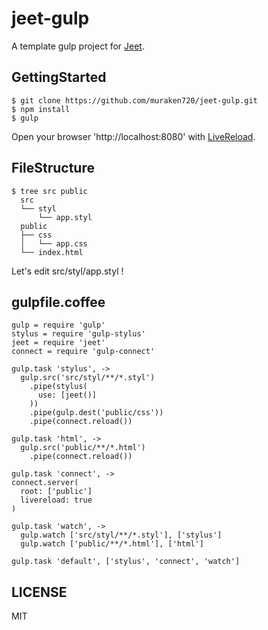 jeet-gulp
=========

A template gulp project for [Jeet](http://jeet.gs/).

## GettingStarted

```
$ git clone https://github.com/muraken720/jeet-gulp.git
$ npm install
$ gulp
```

Open your browser 'http://localhost:8080' with [LiveReload](https://chrome.google.com/webstore/detail/livereload/jnihajbhpnppcggbcgedagnkighmdlei).

## FileStructure

```
$ tree src public
  src
  └── styl
      └── app.styl
  public
  ├── css
  │   └── app.css
  └── index.html
```

Let's edit src/styl/app.styl !

## gulpfile.coffee

```
gulp = require 'gulp'
stylus = require 'gulp-stylus'
jeet = require 'jeet'
connect = require 'gulp-connect'

gulp.task 'stylus', ->
  gulp.src('src/styl/**/*.styl')
    .pipe(stylus(
      use: [jeet()]
    ))
    .pipe(gulp.dest('public/css'))
    .pipe(connect.reload())

gulp.task 'html', ->
  gulp.src('public/**/*.html')
    .pipe(connect.reload())

gulp.task 'connect', ->
connect.server(
  root: ['public']
  livereload: true
)

gulp.task 'watch', ->
  gulp.watch ['src/styl/**/*.styl'], ['stylus']
  gulp.watch ['public/**/*.html'], ['html']

gulp.task 'default', ['stylus', 'connect', 'watch']
```

## LICENSE
MIT

